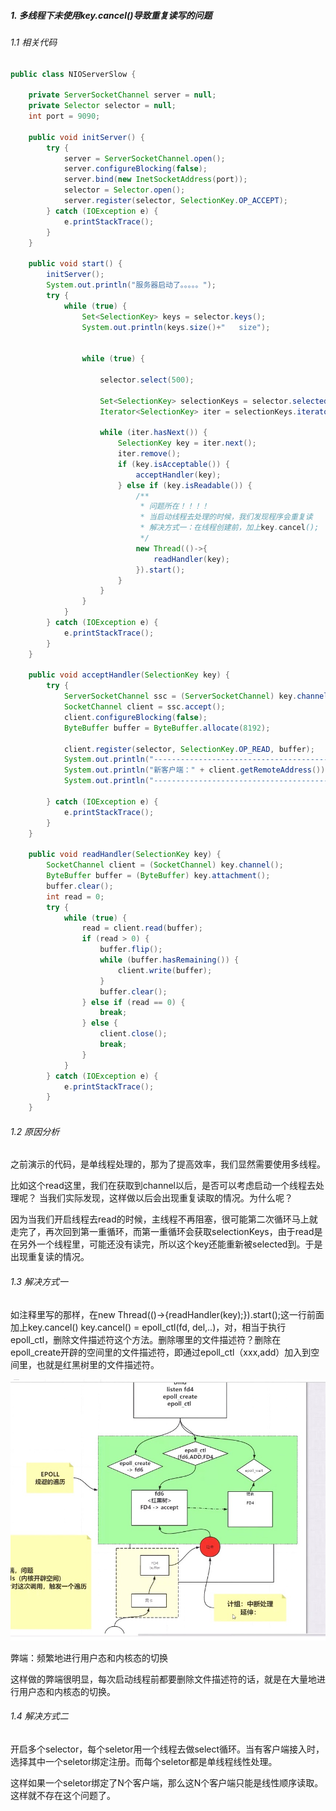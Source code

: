 ##### 1. 多线程下未使用key.cancel()导致重复读写的问题

###### 1.1 相关代码

```java
public class NIOServerSlow {

    private ServerSocketChannel server = null;
    private Selector selector = null;
    int port = 9090;

    public void initServer() {
        try {
            server = ServerSocketChannel.open();
            server.configureBlocking(false);
            server.bind(new InetSocketAddress(port));
            selector = Selector.open();
            server.register(selector, SelectionKey.OP_ACCEPT);
        } catch (IOException e) {
            e.printStackTrace();
        }
    }

    public void start() {
        initServer();
        System.out.println("服务器启动了。。。。。");
        try {
            while (true) {
                Set<SelectionKey> keys = selector.keys();
                System.out.println(keys.size()+"   size");


                while (true) {

                    selector.select(500);

                    Set<SelectionKey> selectionKeys = selector.selectedKeys();
                    Iterator<SelectionKey> iter = selectionKeys.iterator();

                    while (iter.hasNext()) {
                        SelectionKey key = iter.next();
                        iter.remove();
                        if (key.isAcceptable()) {
                            acceptHandler(key);
                        } else if (key.isReadable()) {
                            /**
                             * 问题所在！！！！
                             * 当启动线程去处理的时候，我们发现程序会重复读
                             * 解决方式一：在线程创建前，加上key.cancel();
                             */
                            new Thread(()->{
                                readHandler(key);
                            }).start();
                        }
                    }
                }
            }
        } catch (IOException e) {
            e.printStackTrace();
        }
    }

    public void acceptHandler(SelectionKey key) {
        try {
            ServerSocketChannel ssc = (ServerSocketChannel) key.channel();
            SocketChannel client = ssc.accept();
            client.configureBlocking(false);
            ByteBuffer buffer = ByteBuffer.allocate(8192);

            client.register(selector, SelectionKey.OP_READ, buffer);
            System.out.println("-------------------------------------------");
            System.out.println("新客户端：" + client.getRemoteAddress());
            System.out.println("-------------------------------------------");

        } catch (IOException e) {
            e.printStackTrace();
        }
    }

    public void readHandler(SelectionKey key) {
        SocketChannel client = (SocketChannel) key.channel();
        ByteBuffer buffer = (ByteBuffer) key.attachment();
        buffer.clear();
        int read = 0;
        try {
            while (true) {
                read = client.read(buffer);
                if (read > 0) {
                    buffer.flip();
                    while (buffer.hasRemaining()) {
                        client.write(buffer);
                    }
                    buffer.clear();
                } else if (read == 0) {
                    break;
                } else {
                    client.close();
                    break;
                }
            }
        } catch (IOException e) {
            e.printStackTrace();
        }
    }
```

###### 1.2 原因分析

之前演示的代码，是单线程处理的，那为了提高效率，我们显然需要使用多线程。

比如这个read这里，我们在获取到channel以后，是否可以考虑启动一个线程去处理呢？
当我们实际发现，这样做以后会出现重复读取的情况。为什么呢？

因为当我们开启线程去read的时候，主线程不再阻塞，很可能第二次循环马上就走完了，再次回到第一重循环，而第一重循环会获取selectionKeys，由于read是在另外一个线程里，可能还没有读完，所以这个key还能重新被selected到。于是出现重复读的情况。

###### 1.3 解决方式一

如注释里写的那样，在new Thread(()->{readHandler(key);}).start();这一行前面加上key.cancel()
key.cancel() = epoll_ctl(fd, del,..)，对，相当于执行epoll_ctl，删除文件描述符这个方法。删除哪里的文件描述符？删除在epoll_create开辟的空间里的文件描述符，即通过epoll_ctl（xxx,add）加入到空间里，也就是红黑树里的文件描述符。

![](./相关图片/4.NIO实际开发的一些细节/epoll模型图.jpg)

弊端：频繁地进行用户态和内核态的切换

这样做的弊端很明显，每次启动线程前都要删除文件描述符的话，就是在大量地进行用户态和内核态的切换。

###### 1.4 解决方式二

开启多个selector，每个seletor用一个线程去做select循环。当有客户端接入时，选择其中一个seletor绑定注册。而每个seletor都是单线程线性处理。

这样如果一个seletor绑定了N个客户端，那么这N个客户端只能是线性顺序读取。这样就不存在这个问题了。

